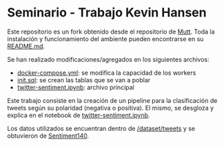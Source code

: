 # Seminario - Trabajo Kevin Hansen
  
Este repositorio es un fork obtenido desde el repositorio de [Mutt](https://github.com/MuttData/bigdata-workshop-es). Toda la instalación y funcionamiento del ambiente pueden encontrarse en su [README.md](https://github.com/MuttData/bigdata-workshop-es/blob/master/README.md).
  
Se han realizado modificaciones/agregados en los siguientes archivos:
- [docker-compose.yml](https://github.com/KevinHansen90/bigdata-workshop-es/blob/master/docker-compose.yml): se modifica la capacidad de los workers
- [init.sql](https://github.com/KevinHansen90/bigdata-workshop-es/blob/master/postgres/scripts/init.sql): se crean las tablas que se van a poblar
- [twitter-sentiment.ipynb](https://github.com/KevinHansen90/bigdata-workshop-es/blob/master/jupyter/notebook/twitter-sentiment.ipynb): archivo principal

Este trabajo consiste en la creación de un pipeline para la clasificación de tweets según su polaridad (negativa o positiva). El mismo, se desgloza y explica en el notebook de [twitter-sentiment.ipynb](https://github.com/KevinHansen90/bigdata-workshop-es/blob/master/jupyter/notebook/twitter-sentiment.ipynb).

Los datos utilizados se encuentran dentro de [/dataset/tweets](https://github.com/KevinHansen90/bigdata-workshop-es/tree/master/dataset/tweets) y se obtuvieron de [Sentiment140](http://help.sentiment140.com/for-students).
